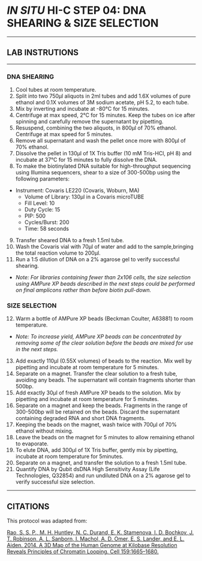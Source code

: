 # _IN SITU_ HI-C STEP 04: DNA SHEARING & SIZE SELECTION
---
## LAB INSTRUTIONS
---
### DNA SHEARING 

1) Cool tubes at room temperature.
2) Split into two 750μl aliquots in 2ml tubes and add 1.6X volumes of pure ethanol and 0.1X volumes of 3M sodium acetate, pH 5.2, to each tube. 
3) Mix by inverting and incubate at -80°C for 15 minutes.
4) Centrifuge at max speed, 2°C for 15 minutes. Keep the tubes on ice after spinning and carefully remove the supernatant by pipetting.
5) Resuspend, combining the two aliquots, in 800μl of 70% ethanol. Centrifuge at max speed for 5 minutes.
6) Remove all supernatant and wash the pellet once more with 800μl of 70% ethanol.
7) Dissolve the pellet in 130μl of 1X Tris buffer (10 mM Tris-HCl, pH 8) and incubate at 37°C for 15 minutes to fully dissolve the DNA.
8) To make the biotinylated DNA suitable for high-throughput sequencing using Illumina sequencers, shear to a size of 300-500bp using the following parameters:
- Instrument: Covaris LE220 (Covaris, Woburn, MA)
    - Volume of Library: 130μl in a Covaris microTUBE
    - Fill Level: 10
    - Duty Cycle: 15
    - PIP: 500
    - Cycles/Burst: 200
    - Time: 58 seconds

9) Transfer sheared DNA to a fresh 1.5ml tube. 
10) Wash the Covaris vial with 70μl of water and add to the sample,bringing the total reaction volume to 200μl.
11) Run a 1:5 dilution of DNA on a 2% agarose gel to verify successful shearing. 
- _Note: For libraries containing fewer than 2x106 cells, the size selection using AMPure XP beads described in the next steps could be performed on final amplicons rather than before biotin pull-down._

### SIZE SELECTION

12) Warm a bottle of AMPure XP beads (Beckman Coulter, A63881) to room temperature. 
- _Note: To increase yield, AMPure XP beads can be concentrated by removing some of the clear solution before the beads are mixed for use in the next steps._

13) Add exactly 110μl (0.55X volumes) of beads to the reaction. Mix well by pipetting and incubate at room temperature for 5 minutes.
14) Separate on a magnet. Transfer the clear solution to a fresh tube, avoiding any beads. The supernatant will contain fragments shorter than 500bp.
15) Add exactly 30μl of fresh AMPure XP beads to the solution. Mix by pipetting and incubate at room temperature for 5 minutes.
16) Separate on a magnet and keep the beads. Fragments in the range of 300-500bp will be retained on the beads. Discard the supernatant containing degraded RNA and short DNA fragments.
17) Keeping the beads on the magnet, wash twice with 700μl of 70% ethanol without mixing.
18) Leave the beads on the magnet for 5 minutes to allow remaining ethanol to evaporate.
19) To elute DNA, add 300μl of 1X Tris buffer, gently mix by pipetting, incubate at room temperature for 5minutes.
20) Separate on a magnet, and transfer the solution to a fresh 1.5ml tube.
21) Quantify DNA by Qubit dsDNA High Sensitivity Assay (Life Technologies, Q32854) and run undiluted DNA on a 2% agarose gel to verify successful size selection.
---
## CITATIONS

This protocol was adapted from:

[Rao, S. S. P., M. H. Huntley, N. C. Durand, E. K. Stamenova, I. D. Bochkov, J. T. Robinson, A. L. Sanborn, I. Machol, A. D. Omer, E. S. Lander, and E. L. Aiden. 2014. A 3D Map of the Human Genome at Kilobase Resolution Reveals Principles of Chromatin Looping. Cell 159:1665–1680.](https://www.sciencedirect.com/science/article/pii/S0092867414014974)


